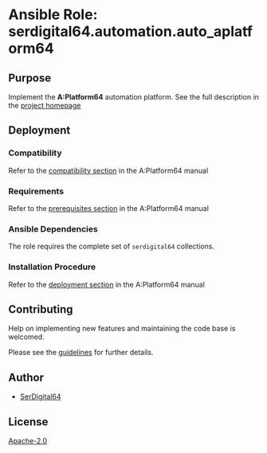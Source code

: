 # Ansible Role: serdigital64.automation.auto_aplatform64

## Purpose

Implement the **A:Platform64** automation platform. See the full description in the [project homepage](https://aplatform64.readthedocs.io)

## Deployment

### Compatibility

Refer to the [compatibility section](https://aplatform64.readthedocs.io/en/latest/#os-compatibility) in the A:Platform64 manual

### Requirements

Refer to the [prerequisites section](https://aplatform64.readthedocs.io/en/latest/#prerequisites) in the A:Platform64 manual

### Ansible Dependencies

The role requires the complete set of `serdigital64` collections.

### Installation Procedure

Refer to the [deployment section](https://aplatform64.readthedocs.io/en/latest/#installation) in the A:Platform64 manual

## Contributing

Help on implementing new features and maintaining the code base is welcomed.

Please see the [guidelines](https://aplatform64.readthedocs.io/en/latest/contributing/CONTRIBUTING/) for further details.

## Author

- [SerDigital64](https://serdigital64.github.io/)

## License

[Apache-2.0](https://www.apache.org/licenses/LICENSE-2.0.txt)
